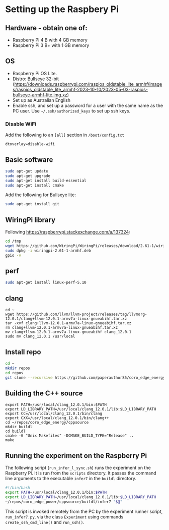 # Setting up the Raspbery Pi 

## Hardware - obtain one of:

- Raspberry Pi 4 B with 4 GB memory 
- Raspberry Pi 3 B+ with 1 GB memory

## OS

- Raspberry Pi OS Lite. 
- Distro: Bullseye 32-bit (https://downloads.raspberrypi.com/raspios_oldstable_lite_armhf/images/raspios_oldstable_lite_armhf-2023-10-10/2023-05-03-raspios-bullseye-armhf-lite.img.xz)
- Set up as Australian English
- Enable ssh, and set up a password for a user with the same name as the PC user. Use `~/.ssh/authorized_keys` to set up ssh keys.

### Disable WiFi

Add the following to an `[all]` section in `/boot/config.txt`

```
dtoverlay=disable-wifi
```

## Basic software

```bash
sudo apt-get update
sudo apt-get upgrade
sudo apt-get install build-essential
sudo apt-get install cmake
```

Add the following for Bullseye lite:
```bash
sudo apt-get install git
```

## WiringPi library

Following https://raspberrypi.stackexchange.com/a/137324:

```bash
cd /tmp
wget https://github.com/WiringPi/WiringPi/releases/download/2.61-1/wiringpi-2.61-1-armhf.deb
sudo dpkg -i wiringpi-2.61-1-armhf.deb
gpio -v
```

## perf

```bash
sudo apt-get install linux-perf-5.10
```

## clang

```
cd ~
wget https://github.com/llvm/llvm-project/releases/tag/llvmorg-12.0.1/clang+llvm-12.0.1-armv7a-linux-gnueabihf.tar.xz
tar -xvf clang+llvm-12.0.1-armv7a-linux-gnueabihf.tar.xz
rm clang+llvm-12.0.1-armv7a-linux-gnueabihf.tar.xz
mv clang+llvm-12.0.1-armv7a-linux-gnueabihf clang_12.0.1
sudo mv clang_12.0.1 /usr/local
```

## Install repo
```bash
cd ~
mkdir repos
cd repos
git clone --recursive https://github.com/paperauthor85/coro_edge_energy_anon.git
```

## Building the C++ source

```
export PATH=/usr/local/clang_12.0.1/bin:$PATH
export LD_LIBRARY_PATH=/usr/local/clang_12.0.1/lib:$LD_LIBRARY_PATH
export CC=/usr/local/clang_12.0.1/bin/clang
export CXX=/usr/local/clang_12.0.1/bin/clang++
cd ~/repos/coro_edge_energy/cppsource
mkdir buildl
cd buildl
cmake -G "Unix Makefiles" -DCMAKE_BUILD_TYPE="Release" ..
make
```

## Running the experiment on the Raspberry Pi

The following script (`run_infer_l_sync.sh`) runs the experiment on the Raspberry Pi. It is run from the `scripts` directory. It passes the command line arguments to the executable `infer7` in the `buildl` directory.

```bash
#!/bin/bash
export PATH=/usr/local/clang_12.0.1/bin:$PATH
export LD_LIBRARY_PATH=/usr/local/clang_12.0.1/lib:$LD_LIBRARY_PATH
~/repos/coro_edge_power/cppsource/buildl/infer7 "$@"
```

This script is invoked remotely from the PC by the experiment runner script, `run_infer7.py`, via the class `Experiment` using commands `create_ssh_cmd_line()` and `run_ssh()`.
